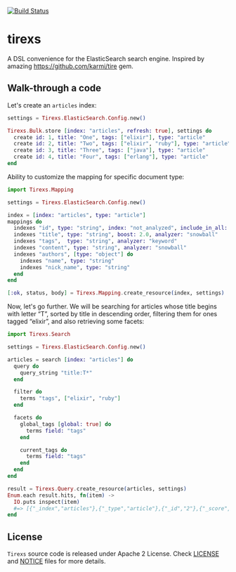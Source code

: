 [![Build Status](https://travis-ci.org/datahogs/tirexs.png)](https://travis-ci.org/datahogs/tirexs)

tirexs
======

A DSL convenience for the ElasticSearch search engine. Inspired by amazing https://github.com/karmi/tire gem.

Walk-through a code
-------------------

Let's create an `articles` index:

```elixir
settings = Tirexs.ElasticSearch.Config.new()

Tirexs.Bulk.store [index: "articles", refresh: true], settings do
  create id: 1, title: "One", tags: ["elixir"], type: "article"
  create id: 2, title: "Two", tags: ["elixir", "ruby"], type: "article"
  create id: 3, title: "Three", tags: ["java"], type: "article"
  create id: 4, title: "Four", tags: ["erlang"], type: "article"
end
```

Ability to customize the mapping for specific document type:

```elixir
import Tirexs.Mapping

settings = Tirexs.ElasticSearch.Config.new()

index = [index: "articles", type: "article"]
mappings do
  indexes "id", type: "string", index: "not_analyzed", include_in_all: false
  indexes "title", type: "string", boost: 2.0, analyzer: "snowball"
  indexes "tags",  type: "string", analyzer: "keyword"
  indexes "content", type: "string", analyzer: "snowball"
  indexes "authors", [type: "object"] do
    indexes "name", type: "string"
    indexes "nick_name", type: "string"
  end
end

[:ok, status, body] = Tirexs.Mapping.create_resource(index, settings)
```

Now, let's go further. We will be searching for articles whose title begins with letter “T”, sorted by title in descending order, filtering them for ones tagged “elixir”, and also retrieving some facets:

```elixir
import Tirexs.Search

settings = Tirexs.ElasticSearch.Config.new()

articles = search [index: "articles"] do
  query do
    query_string "title:T*"
  end

  filter do
    terms "tags", ["elixir", "ruby"]
  end

  facets do
    global_tags [global: true] do
      terms field: "tags"
    end

    current_tags do
      terms field: "tags"
    end
  end
end

result = Tirexs.Query.create_resource(articles, settings)
Enum.each result.hits, fn(item) ->
  IO.puts inspect(item)
  #=> [{"_index","articles"},{"_type","article"},{"_id","2"},{"_score",1.0},{"_source",[{"id",2}, {"title","Two"},{"tags",["elixir","r uby"]},{"type","article"}]}]
end
```

License
-------

`Tirexs` source code is released under Apache 2 License.
Check [LICENSE](https://github.com/datahogs/tirexs/blob/master/LICENSE) and [NOTICE](https://github.com/datahogs/tirexs/blob/master/NOTICE) files for more details.